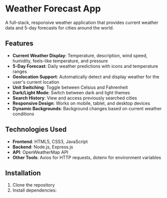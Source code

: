 # Weather Forecast App

A full-stack, responsive weather application that provides current weather data and 5-day forecasts for cities around the world.

## Features

- **Current Weather Display**: Temperature, description, wind speed, humidity, feels-like temperature, and pressure
- **5-Day Forecast**: Daily weather predictions with icons and temperature ranges
- **Geolocation Support**: Automatically detect and display weather for the user's current location
- **Unit Switching**: Toggle between Celsius and Fahrenheit
- **Dark/Light Mode**: Switch between dark and light themes
- **Search History**: View and access previously searched cities
- **Responsive Design**: Works on mobile, tablet, and desktop devices
- **Dynamic Backgrounds**: Background changes based on current weather conditions

## Technologies Used

- **Frontend**: HTML5, CSS3, JavaScript
- **Backend**: Node.js, Express.js
- **API**: OpenWeatherMap API
- **Other Tools**: Axios for HTTP requests, dotenv for environment variables

## Installation

1. Clone the repository
2. Install dependencies:

